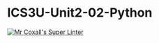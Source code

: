 # ICS3U-Unit2-02-Python

[![Mr Coxall's Super Linter](https://github.com/Emmanuel-Fofeyin/ICS3U-Unit2-02-Python/workflows/Mr%20Coxall's%20Super%20Linter/badge.svg)](https://github.com/Emmanuel-Fofeyin/ICS3U-Unit2-02-Python/actions/)
